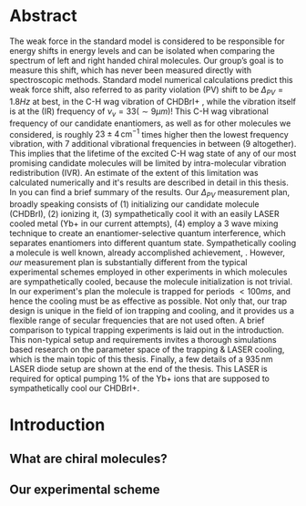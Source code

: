 # Abstract
The weak force in the standard model is considered to be responsible for energy shifts in energy levels and can be isolated when comparing the spectrum of left and right handed chiral molecules. Our group’s goal is to measure this shift, which has never been measured directly with spectroscopic methods.
Standard model numerical calculations predict this weak force shift, also referred to as parity violation (PV) shift to be $\Delta_{PV} = 1.8Hz$ at best, in the C-H wag vibration of CHDBrI+ <!-- Cite-->, while the vibration itself is at the (IR) frequency of $\nu_v = 33 (\sim 9 \mu m)$! This C-H wag vibrational frequency of our candidate enantiomers, as well as for other molecules we considered, is roughly $23\pm 4 \,\mathrm{cm^{-1}}$ times higher then the lowest frequency vibration, with 7 additional vibrational frequencies in between (9 altogether). This implies that the lifetime of the excited C-H wag state of any of our most promising candidate molecules will be limited by intra-molecular vibration redistribution (IVR). An estimate of the extent of this limitation was calculated numerically and it's results are described in detail in this thesis. In <!-- cite https://doi.org/10.1063/5.0163641--> you can find a brief summary of the results.
Our $\Delta_{PV}$ measurement plan, broadly speaking consists of (1) initializing our candidate molecule (CHDBrI), (2) ionizing it, (3) sympathetically cool it with an easily LASER cooled metal (Yb+ in our current attempts), (4) employ a 3 wave mixing technique to create an enantiomer-selective quantum interference, which separates enantiomers into different quantum state. <!-- Cite Itay's thesis, or our group's articles, an article about sympathetic cooling--> Sympathetically cooling a molecule is well known, already accomplished achievement, <!-- Cite a few examples -->. However, _our_ measurement plan is substantially different from the typical experimental schemes employed in other experiments in which molecules are sympathetically cooled, because the molecule initialization is not trivial. In our experiment's plan the molecule is trapped for periods $<100ms$, and hence the cooling must be as effective as possible. Not only that, our trap design is unique in the field of ion trapping and cooling, and it provides us a flexible range of secular frequencies that are not used often. A brief comparison to typical trapping experiments is laid out in the introduction. <!--hyperlink--> This non-typical setup and requirements invites a thorough simulations based research on the parameter space of the trapping & LASER cooling, which is the main topic of this thesis.
Finally, a few details of a $935\,\mathrm{nm}$ LASER diode setup are shown at the end of the thesis. This LASER is required for optical pumping 1% of the Yb+ ions that are supposed to sympathetically cool our CHDBrI+.
# Introduction
## What are chiral molecules?
<!-- Slightly copy from Itay Erez's thesis? Or simply cite it? -->
<!-- Explain in more detail about our candidates and from there talk about IVR -->
## Our experimental scheme
<!-- Explain about our the general scheme, or cite something? -->
<!-- Explain about our ion trap in details, especially details relevant to the velocity / kinetic energy resolution required and hence the maximal temperatures required.-->
<!-- E-->
<!--stackedit_data:
eyJoaXN0b3J5IjpbMTEzNjg5NzkyNywyNDg4MzUyMjksLTU1MD
MyNTQxMywtMTEyNjMzOTk5NCwxMDA1Nzg2Nzc4LC0xMzQ3MTA3
MDU3LC02MDQwNjMwMSwtMzY4NjYwODg3LC0xMjYxMjMwMDM3LD
U0MTUwNTQ4MCwxNzY0NzQ1OTM5LDExMzYzMzA5NDQsLTE5NjMx
NzgwNCw3NTgwNzc2NzUsLTE4NTUyMzM5OTIsLTIwODg3NDY2MT
IsLTMzMjQ1NTM2M119
-->